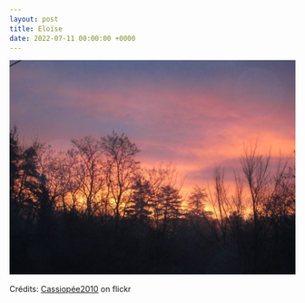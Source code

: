 ```yaml
---
layout: post
title: Eloïse
date: 2022-07-11 00:00:00 +0000
---
```


![Eloïse](/images/2022-07-11.jpg)

Crédits: [Cassiopée2010](https://www.flickr.com/people/cmoi30/) on flickr
